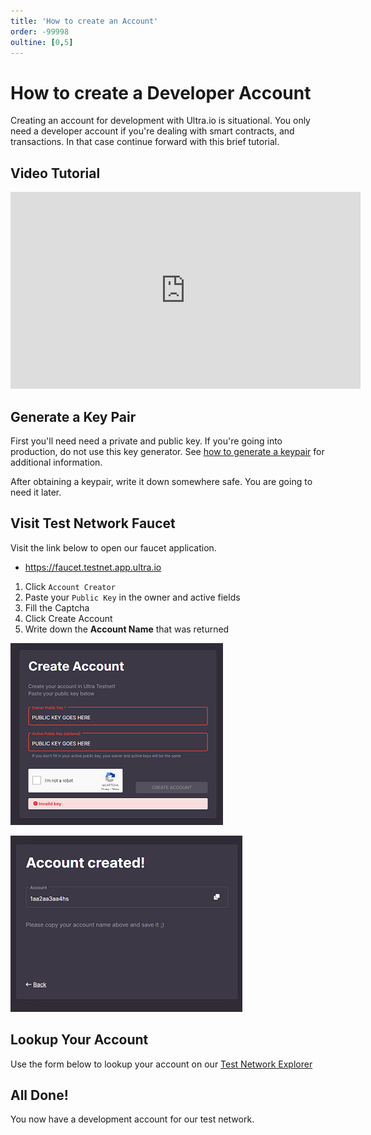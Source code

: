 ```yaml
---
title: 'How to create an Account'
order: -99998
oultine: [0,5]
---
```


# How to create a Developer Account

Creating an account for development with Ultra.io is situational. You only need a developer account if you're dealing with smart contracts, and transactions. In that case continue forward with this brief tutorial.

## Video Tutorial

<iframe width="560" height="315" src="https://www.youtube.com/embed/zOmt-aYUJjI" title="YouTube video player" frameborder="0" allow="accelerometer; autoplay; clipboard-write; encrypted-media; gyroscope; picture-in-picture; web-share" allowfullscreen></iframe>

## Generate a Key Pair

First you'll need need a private and public key. If you're going into production, do not use this key generator. See [how to generate a keypair](./how-to-generate-a-keypair.md) for additional information.

After obtaining a keypair, write it down somewhere safe. You are going to need it later.

<KeyGenerator />

## Visit Test Network Faucet

Visit the link below to open our faucet application.

* https://faucet.testnet.app.ultra.io

1. Click `Account Creator`
2. Paste your `Public Key` in the owner and active fields
3. Fill the Captcha
4. Click Create Account
5. Write down the **Account Name** that was returned

![](./images/create-account.png)

![](./images/account-name.png)

## Lookup Your Account

Use the form below to lookup your account on our [Test Network Explorer](https://explorer.testnet.ultra.io/)

<AccountLookupTestnet />

## All Done!

You now have a development account for our test network.